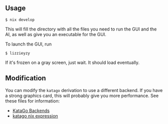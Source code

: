 ## Usage

```
$ nix develop
```

This will fill the directory with all the files you need to run the GUI and the AI, as well as give you an executable for the GUI.

To launch the GUI, run

```
$ lizzieyzy
```

If it's frozen on a gray screen, just wait. It should load eventually.

## Modification

You can modify the `katago` derivation to use a different backend. If you have a strong graphics card, this will probably give you more performance. See these files for information:
- [KataGo Backends](https://github.com/lightvector/KataGo#opencl-vs-cuda-vs-tensorrt-vs-eigen)
- [katago nix expression](https://github.com/NixOS/nixpkgs/blob/8c619a1f3cedd16ea172146e30645e703d21bfc1/pkgs/games/katago/default.nix)
